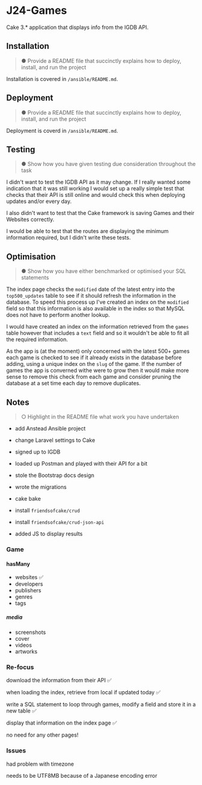 # J24-Games

Cake 3.* application that displays info from the IGDB API.

## Installation
> ●	Provide a README file that succinctly explains how to deploy, install, and run the project

Installation is covered in `/ansible/README.md`.

## Deployment
> ●	Provide a README file that succinctly explains how to deploy, install, and run the project

Deployment is coverd in `/ansible/README.md`.

## Testing
> ●	Show how you have given testing due consideration throughout the task

I didn't want to test the IGDB API as it may change. If I really wanted some indication that it was still working I would set up a really simple test that checks that their API is still online and would check this when deploying updates and/or every day.

I also didn't want to test that the Cake framework is saving Games and their Websites correctly.

I would be able to test that the routes are displaying the minimum information required, but I didn't write these tests.

## Optimisation
> ●	Show how you have either benchmarked or optimised your SQL statements

The index page checks the `modified` date of the latest entry into the `top500_updates` table to see if it should refresh the information in the database. To speed this process up I've created an index on the `modified` field so that this information is also available in the index so that MySQL does not have to perform another lookup.

I would have created an index on the information retrieved from the `games` table however that includes a `text` field and so it wouldn't be able to fit all the required information.

As the app is (at the moment) only concerned with the latest 500+ games each game is checked to see if it already exists in the database before adding, using a unique index on the `slug` of the game. If the number of games the app is converned withe
 were to grow then it would make more sense to remove this check from each game and consider pruning the database at a set time each day to remove duplicates.

## Notes
> ○	Highlight in the README file what work you have undertaken

- add Anstead Ansible project
- change Laravel settings to Cake
- signed up to IGDB
- loaded up Postman and played with their API for a bit
- stole the Bootstrap docs design

- wrote the migrations
- cake bake

- install `friendsofcake/crud`
- install `friendsofcake/crud-json-api`

- added JS to display results

### Game

#### hasMany 
- websites ✅ 
- developers  
- publishers 
- genres 
- tags

##### media
- screenshots
- cover
- videos
- artworks

### Re-focus

download the information from their API ✅

when loading the index, retrieve from local if updated today ✅

write a SQL statement to loop through games, modify a field and store it in a new table ✅ 

display that information on the index page ✅

no need for any other pages!

### Issues

had problem with timezone

needs to be UTF8MB because of a Japanese encoding error